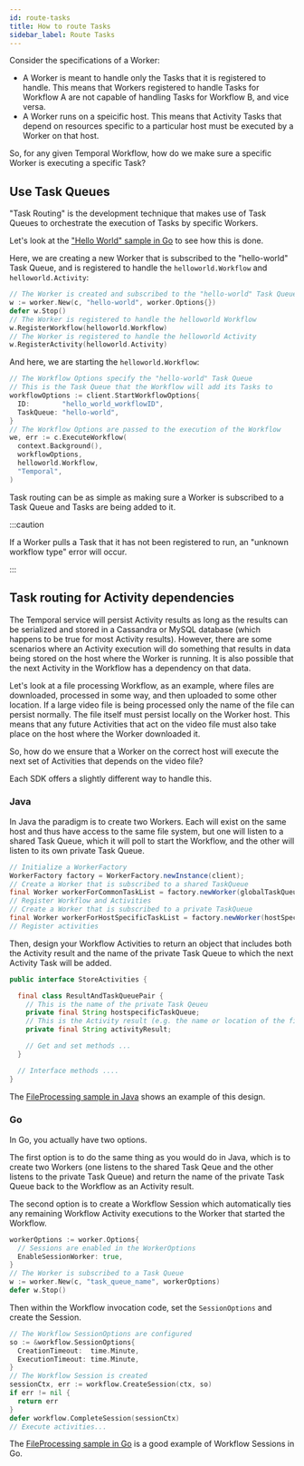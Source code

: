 ```yaml
---
id: route-tasks
title: How to route Tasks
sidebar_label: Route Tasks
---
```


Consider the specifications of a Worker:
- A Worker is meant to handle only the Tasks that it is registered to handle. This means that Workers registered to handle Tasks for Workflow A are not capable of handling Tasks for Workflow B, and vice versa. 
- A Worker runs on a speicific host. This means that Activity Tasks that depend on resources specific to a particular host must be executed by a Worker on that host.

So, for any given Temporal Workflow, how do we make sure a specific Worker is executing a specific Task? 

## Use Task Queues

"Task Routing" is the development technique that makes use of Task Queues to orchestrate the execution of Tasks by specific Workers.

Let's look at the ["Hello World" sample in Go](https://github.com/temporalio/temporal-go-samples/tree/master/helloworld) to see how this is done.

Here, we are creating a new Worker that is subscribed to the "hello-world" Task Queue, and is registered to handle the `helloworld.Workflow` and `helloworld.Activity`:

```go
// The Worker is created and subscribed to the "hello-world" Task Queue
w := worker.New(c, "hello-world", worker.Options{})
defer w.Stop()
// The Worker is registered to handle the helloworld Workflow
w.RegisterWorkflow(helloworld.Workflow)
// The Worker is registered to handle the helloworld Activity
w.RegisterActivity(helloworld.Activity)
```

And here, we are starting the `helloworld.Workflow`:

```go
// The Workflow Options specify the "hello-world" Task Queue
// This is the Task Queue that the Workflow will add its Tasks to
workflowOptions := client.StartWorkflowOptions{
  ID:        "hello_world_workflowID",
  TaskQueue: "hello-world",
}
// The Workflow Options are passed to the execution of the Workflow
we, err := c.ExecuteWorkflow(
  context.Background(), 
  workflowOptions, 
  helloworld.Workflow, 
  "Temporal",
)
```

Task routing can be as simple as making sure a Worker is subscribed to a Task Queue and Tasks are being added to it.

:::caution

If a Worker pulls a Task that it has not been registered to run, an "unknown workflow type" error will occur.

:::

## Task routing for Activity dependencies

The Temporal service will persist Activity results as long as the results can be serialized and stored in a Cassandra or MySQL database (which happens to be true for most Activity results). However, there are some scenarios where an Activity execution will do something that results in data being stored on the host where the Worker is running. It is also possible that the next Activity in the Workflow has a dependency on that data.

Let's look at a file processing Workflow, as an example,  where files are downloaded, processed in some way, and then uploaded to some other location. If a large video file is being processed only the name of the file can persist normally. The file itself must persist locally on the Worker host. This means that any future Activities that act on the video file must also take place on the host where the Worker downloaded it.

So, how do we ensure that a Worker on the correct host will execute the next set of Activities that depends on the video file?

Each SDK offers a slightly different way to handle this.

### Java

In Java the paradigm is to create two Workers. Each will exist on the same host and thus have access to the same file system, but one will listen to a shared Task Queue, which it will poll to start the Workflow, and the other will listen to its own private Task Queue.

```java
// Initialize a WorkerFactory
WorkerFactory factory = WorkerFactory.newInstance(client);
// Create a Worker that is subscribed to a shared TaskQueue
final Worker workerForCommonTaskList = factory.newWorker(globalTaskQueue);
// Register Workflow and Activities
// Create a Worker that is subscribed to a private TaskQueue
final Worker workerForHostSpecificTaskList = factory.newWorker(hostSpecifiTaskQueue);
// Register activities
```

Then, design your Workflow Activities to return an object that includes both the Activity result and the name of the private Task Queue to which the next Activity Task will be added.

```java
public interface StoreActivities {

  final class ResultAndTaskQueuePair {
    // This is the name of the private Task Qeueu
    private final String hostspecificTaskQueue;
    // This is the Activity result (e.g. the name or location of the file)
    private final String activityResult;

    // Get and set methods ...
  }

  // Interface methods ....
}
```

The [FileProcessing sample in Java](https://github.com/temporalio/temporal-java-samples/tree/143902cba3e14aa11f3b90784baf53406c329fd2/src/main/java/io/temporal/samples/fileprocessing) shows an example of this design.

### Go

In Go, you actually have two options.

The first option is to do the same thing as you would do in Java, which is to create two Workers (one listens to the shared Task Qeue and the other listens to the private Task Queue) and return the name of the private Task Queue back to the Workflow as an Activity result.

The second option is to create a Workflow Session which automatically ties any remaining Workflow Activity executions to the Worker that started the Workflow.

```go
workerOptions := worker.Options{
  // Sessions are enabled in the WorkerOptions
  EnableSessionWorker: true,
}
// The Worker is subscribed to a Task Queue
w := worker.New(c, "task_queue_name", workerOptions)
defer w.Stop()
```

Then within the Workflow invocation code, set the `SessionOptions` and create the Session.

```go
// The Workflow SessionOptions are configured
so := &workflow.SessionOptions{
  CreationTimeout:  time.Minute,
  ExecutionTimeout: time.Minute,
}
// The Workflow Session is created
sessionCtx, err := workflow.CreateSession(ctx, so)
if err != nil {
  return err
}
defer workflow.CompleteSession(sessionCtx)
// Execute activities...
```

The [FileProcessing sample in Go](https://github.com/temporalio/temporal-go-samples/tree/master/fileprocessing) is a good example of Workflow Sessions in Go.


